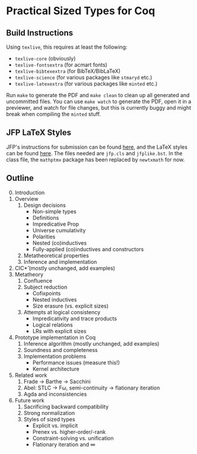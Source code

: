 # Practical Sized Types for Coq

## Build Instructions

Using `texlive`, this requires at least the following:

* `texlive-core` (obviously)
* `texlive-fontsextra` (for acmart fonts)
* `texlive-bibtexextra` (for BibTeX/BibLaTeX)
* `texlive-science` (for various packages like `stmaryd` etc.)
* `texlive-latexextra` (for various packages like `minted` etc.)

Run `make` to generate the PDF and `make clean` to clean up all generated and uncommitted files.
You can use `make watch` to generate the PDF, open it in a previewer, and watch for file changes,
but this is currently buggy and might break when compiling the `minted` stuff.

## JFP LaTeX Styles

JFP's instructions for submission can be found [here](https://www.cambridge.org/core/journals/journal-of-functional-programming/information/instructions-contributors),
and the LaTeX styles can be found [here](https://www.cambridge.org/core/services/aop-file-manager/file/5efdfbf0c990970b59d33052).
The files needed are `jfp.cls` and `jfplike.bst`.
In the class file, the `mathptmx` package has been replaced by `newtxmath` for now.

## Outline

0. Introduction
0. Overview
   1. Design decisions
      + Non-simple types
      + Definitions
      + Impredicative Prop
      + Universe cumulativity
      - Polarities
      - Nested (co)inductives
      - Fully-applied (co)inductives and constructors
   1. Metatheoretical properties
   1. Inference and implementation
0. CIC*̂ (mostly unchanged, add examples)
0. Metatheory
   1. Confluence
   1. Subject reduction
      * Cofixpoints
      * Nested inductives
      * Size erasure (vs. explicit sizes)
   1. Attempts at logical consistency
      * Impredicativity and trace products
      * Logical relations
      * LRs with explicit sizes
0. Prototype implementation in Coq
   1. Inference algorithm (mostly unchanged, add examples)
   1. Soundness and completeness
   1. Implementation problems
      * Performance issues (measure this!)
      * Kernel architecture
0. Related work
   1. Frade → Barthe → Sacchini
   1. Abel: STLC → Fω, semi-continuity → flationary iteration
   1. Agda and inconsistencies
0. Future work
   1. Sacrificing backward compatibility
   1. Strong normalization
   1. Styles of sized types
      * Explicit vs. implicit
      * Prenex vs. higher-order/-rank
      * Constraint-solving vs. unification
      * Flationary iteration and ∞
